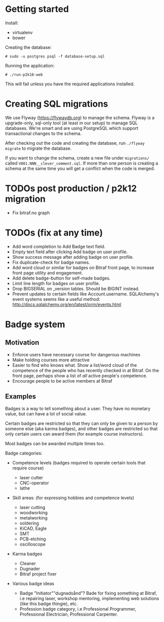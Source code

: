 # Getting started

Install:

- virtualenv
- bower

Creating the database:

    # sudo -u postgres psql -f database-setup.sql

Running the application:

    # ./run-p2k16-web

This will fail unless you have the required applications installed.

# Creating SQL migrations

We use Flyway (https://flywaydb.org) to manage the schema. Flyway is a upgrade-only, sql-only tool (at least in our
setup) to manage SQL databases. We're smart and are using PostgreSQL which support transactional changes to the schema.

After checking out the code and creating the database, run `./flyway migrate` to migrate the database.

If you want to change the schema, create a new file under `migrations/` called `V001.NNN__clever_comment.sql`. If more
than one person is creating a schema at the same time you will get a conflict when the code is merged.

# TODOs post production / p2k12 migration

* Fix bitraf.no graph

# TODOs (fix at any time)

* Add word completion to Add Badge text field.
* Empty text field after clicking Add badge on user profile.
* Show success message after adding badge on user profile.
* Fix duplicate-check for badge names.
* Add word cloud or similar for badges on Bitraf front page, to increase front page utility and engagement.
* Add delete badge-button for self-made badges.
* Limit line length for badges on user profile.
* Drop BIGSERIAL on _version tables. Should be BIGINT instead.
* Prevent updates to certain fields like Account.username.
  SQLAlchemy's event systems seems like a useful method: http://docs.sqlalchemy.org/en/latest/orm/events.html

# Badge system

## Motivation

 * Enforce users have necessary course for dangerous machines
 * Make holding courses more attractive
 * Easier to find who knows what. Show a list/word cloud of the competence of the people who has recently checked in at
   Bitraf. On the front page, perhaps show a list of *all* active people's competence.
 * Encourage people to be active members at Bitraf

## Examples

Badges is a way to tell something about a user. They have no monetary value, but can have a lot of social value.

Certain badges are restricted so that they can only be given to a person by someone else (aka karma badges), and other
badges are restricted so that only certain users can award them (for example course instructors).

Most badges can be awarded multiple times too.

Badge categories:

 * Competence levels (badges required to operate certain tools that require course)

   - laser cutter
   - CNC-operator
   - lathe

 * Skill areas: (for expressing hobbies and competence levels)

   - laser cutting
   - woodworking
   - metalworking
   - soldering
   - KiCAD, Eagle
   - SMT
   - PCB-etching
   - oscilloscope

 * Karma badges

   - Cleaner
   - Dugnader
   - Bitraf project fixer
   
 * Various badge ideas
    - Badge "Initiator"\"dugnadsånd"? Bade for fixing something at Bitraf, i.e repairing laser, workshop mentoring, implementing web solutions (like this badge thingie), etc.
    - Profession badge category, i.e Professional Programmer, Professional Electrician, Professional Carpenter.
